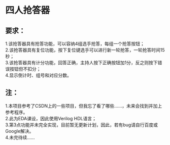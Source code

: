 # 四人抢答器
## 要求：
1.该抢答器具有抢答功能，可以容纳4组选手抢答，每组一个抢答按钮；<br>
2.该抢答器具有复位功能，按下复位键选手可以进行新一轮抢答，一轮抢答时间15秒；<br>
3.该抢答器具有计分功能，回答正确，主持人按下正确按钮加1分，反之则按下错误按钮但不扣分；<br>
4.显示倒计时、组号和对应分数。<br>
## 注：
1.本项目参考了CSDN上的一些项目，但我忘了看了哪些……，未来会找到并加上参考程序。<br>
2.此为EDA课设，因此使用Verilog HDL语言；<br>
3.第3点功能并未完全实现，目前暂无更新计划，因此，若有bug请自行百度或Google解决。<br>
4.未完待续……<br>
